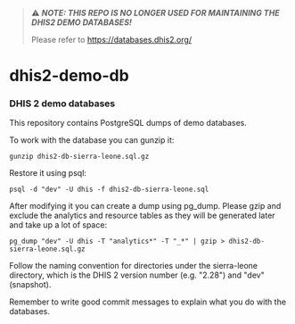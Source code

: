 > :warning: ***NOTE: THIS REPO IS NO LONGER USED FOR MAINTAINING THE DHIS2 DEMO DATABASES!***
>
> Please refer to https://databases.dhis2.org/

# dhis2-demo-db

### DHIS 2 demo databases

This repository contains PostgreSQL dumps of demo databases.

To work with the database you can gunzip it:

	gunzip dhis2-db-sierra-leone.sql.gz
	
Restore it using psql:

	psql -d "dev" -U dhis -f dhis2-db-sierra-leone.sql

After modifying it you can create a dump using pg_dump. Please gzip and exclude the analytics and resource tables as they will be generated later and take up a lot of space:

	pg_dump "dev" -U dhis -T "analytics*" -T "_*" | gzip > dhis2-db-sierra-leone.sql.gz

Follow the naming convention for directories under the sierra-leone directory, which is the DHIS 2 version number (e.g. "2.28") and "dev" (snapshot).

Remember to write good commit messages to explain what you do with the databases.
